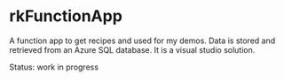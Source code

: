 # rkFunctionApp

A function app to get recipes and used for my demos. Data is stored and retrieved from an Azure SQL database. It is a visual studio solution.

Status: work in progress
